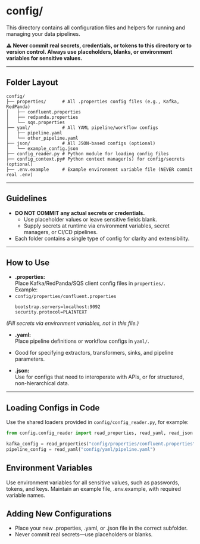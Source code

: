 # config/

This directory contains all configuration files and helpers for running and managing your data pipelines.

**⚠️ Never commit real secrets, credentials, or tokens to this directory or to version control. Always use placeholders, blanks, or environment variables for sensitive values.**

---

## Folder Layout

```
config/
├── properties/      # All .properties config files (e.g., Kafka, RedPanda)
│   ├── confluent.properties
│   ├── redpanda.properties
│   └── sqs.properties
├── yaml/            # All YAML pipeline/workflow configs
│   ├── pipeline.yaml
│   └── other_pipeline.yaml
├── json/            # All JSON-based configs (optional)
│   └── example_config.json
├── config_reader.py # Python module for loading config files
├── config_context.py# Python context manager(s) for config/secrets (optional)
├── .env.example     # Example environment variable file (NEVER commit real .env)
```

---

## Guidelines

- **DO NOT COMMIT any actual secrets or credentials.**
    - Use placeholder values or leave sensitive fields blank.
    - Supply secrets at runtime via environment variables, secret managers, or CI/CD pipelines.
- Each folder contains a single type of config for clarity and extensibility.

---

## How to Use

- **.properties:**  
  Place Kafka/RedPanda/SQS client config files in `properties/`.  
  Example:  
- `config/properties/confluent.properties`  
  ```properties
  bootstrap.servers=localhost:9092
  security.protocol=PLAINTEXT
  ```
  
*(Fill secrets via environment variables, not in this file.)*

- **.yaml:**  
Place pipeline definitions or workflow configs in `yaml/`.
- Good for specifying extractors, transformers, sinks, and pipeline parameters.

- **.json:**  
Use for configs that need to interoperate with APIs, or for structured, non-hierarchical data.

---

## Loading Configs in Code

Use the shared loaders provided in `config/config_reader.py`, for example:

```python
from config.config_reader import read_properties, read_yaml, read_json

kafka_config = read_properties("config/properties/confluent.properties")
pipeline_config = read_yaml("config/yaml/pipeline.yaml")
```


## Environment Variables

Use environment variables for all sensitive values, such as passwords, tokens, and keys.
Maintain an example file, .env.example, with required variable names.


## Adding New Configurations
- Place your new .properties, .yaml, or .json file in the correct subfolder.
- Never commit real secrets—use placeholders or blanks.

